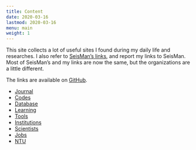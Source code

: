 ```yaml
---
title: Content
date: 2020-03-16
lastmod: 2020-03-16
menu: main
weight: 1
---
```


This site collects a lot of useful sites I found during my daily life and researches. I also refer to [SeisMan’s links](https://link.seisman.info/), and report my links to SeisMan. Most of SeisMan’s and my links are now the same, but the organizations are a little different.

The links are available on [GitHub](https://github.com/core-man/link).

- [Journal](../post/journals/)
- [Codes](../post/codes/)
- [Database](../post/database/)
- [Learning](../post/learning/)
- [Tools](../post/tools/)
- [Institutions](../post/institutions/)
- [Scientists](../post/scientists/)
- [Jobs](../post/jobs/)
- [NTU](../post/ntu/)

